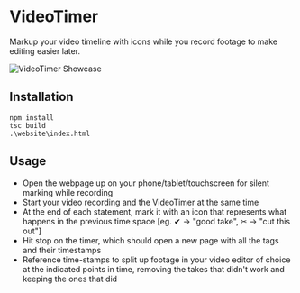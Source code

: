 # VideoTimer
Markup your video timeline with icons while you record footage to make editing easier later.

![VideoTimer Showcase](https://raw.githubusercontent.com/TacticalDan/VideoTimer/master/VideoTimer%20Showcase.png)

## Installation
```
npm install
tsc build
.\website\index.html
```
## Usage
* Open the webpage up on your phone/tablet/touchscreen for silent marking while recording
* Start your video recording and the VideoTimer at the same time
* At the end of each statement, mark it with an icon that represents what happens in the previous time space [eg. ✔ -> "good take", ✂ -> "cut this out"]
* Hit stop on the timer, which should open a new page with all the tags and their timestamps
* Reference time-stamps to split up footage in your video editor of choice at the indicated points in time, removing the takes that didn't work and keeping the ones that did
